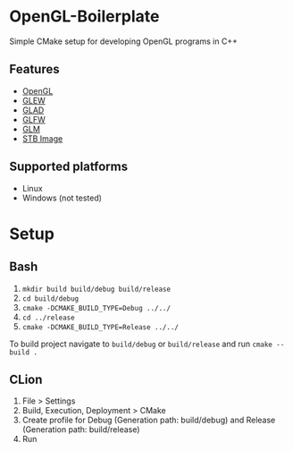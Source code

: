 # OpenGL-Boilerplate
Simple CMake setup for developing OpenGL programs in C++

## Features

- [OpenGL](https://www.khronos.org/opengl/wiki/Getting_Started)
- [GLEW](http://glew.sourceforge.net/)
- [GLAD](https://github.com/Dav1dde/glad)
- [GLFW](https://www.glfw.org/)
- [GLM](https://glm.g-truc.net/0.9.9/index.html)
- [STB Image](https://github.com/nothings/stb/blob/master/stb_image.h)

## Supported platforms

- Linux
- Windows (not tested)

# Setup
## Bash
1. `mkdir build build/debug build/release`
2. `cd build/debug`
3. `cmake -DCMAKE_BUILD_TYPE=Debug ../../`
4. `cd ../release`
5. `cmake -DCMAKE_BUILD_TYPE=Release ../../`

To build project navigate to `build/debug` or `build/release` and run `cmake --build .`

## CLion
1. File > Settings
2. Build, Execution, Deployment > CMake
3. Create profile for Debug (Generation path: build/debug) and Release (Generation path: build/release)
4. Run
